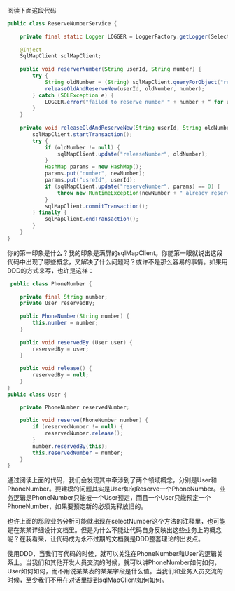 阅读下面这段代码

```java
public class ReserveNumberService {
 
    private final static Logger LOGGER = LoggerFactory.getLogger(SelectNumberService.class);
 
    @Inject
    SqlMapClient sqlMapClient;
 
    public void reserverNumber(String userId, String number) {
        try {
            String oldNumber = (String) sqlMapClient.queryForObject("reservedNumber", userId);
            releaseOldAndReserveNew(userId, oldNumber, number);
        } catch (SQLException e) {
            LOGGER.error("failed to reserve number " + number + “ for user “ + userId, e);
        }
    }
 
    private void releaseOldAndReserveNew(String userId, String oldNumber, String newNumber) throws SQLException {
        sqlMapClient.startTransaction();
        try {
            if (oldNumber != null) {
                sqlMapClient.update("releaseNumber", oldNumber);
            }
            HashMap params = new HashMap();
            params.put("number", newNumber);
            params.put("usreId", userId);
            if (sqlMapClient.update("reserveNumber", params) == 0) {
                throw new RuntimeException(newNumber + " already reserved by someone else");
            }
            sqlMapClient.commitTransaction();
        } finally {
            sqlMapClient.endTransaction();
        }
    }
}
```

你的第一印象是什么？我的印象是满屏的sqlMapClient。你能第一眼就说出这段代码中出现了哪些概念，又解决了什么问题吗？或许不是那么容易的事情。如果用DDD的方式来写，也许是这样：

```java
 public class PhoneNumber {
 
    private final String number;
    private User reservedBy;
 
    public PhoneNumber(String number) {
        this.number = number;
    }
 
    public void reservedBy (User user) {
        reservedBy = user;
    }
 
    public void release() {
        reservedBy = null;
    }
}
public class User {

    private PhoneNumber reservedNumber;
 
    public void reserve(PhoneNumber number) {
        if (reservedNumber != null) {
            reservedNumber.release();
        }
        number.reservedBy(this);
        this.reservedNumber = number;
    }
}
```

通过阅读上面的代码，我们会发现其中牵涉到了两个领域概念，分别是User和PhoneNumber。要建模的问题其实是User如何Reserve一个PhoneNumber。业务逻辑是PhoneNumber只能被一个User预定，而且一个User只能预定一个PhoneNumber，如果要预定新的必须先释放旧的。

也许上面的那段业务分析可能就出现在selectNumber这个方法的注释里，也可能是在某某详细设计文档里。但是为什么不能让代码自身反映出这些业务上的概念呢？在我看来，让代码成为永不过期的文档就是DDD整套理论的出发点。

使用DDD，当我们写代码的时候，就可以关注在PhoneNumber和User的逻辑关系上。当我们和其他开发人员交流的时候，就可以讲PhoneNumber如何如何，User如何如何，而不用说某某表的某某字段是什么值。当我们和业务人员交流的时候，至少我们不用在对话里提到sqlMapClient如何如何。